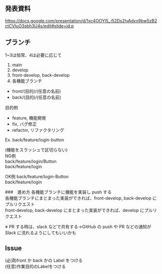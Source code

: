 ## 発表資料
https://docs.google.com/presentation/d/1xc4OOYl5_j52Ds2IyAdxx9bw5zB2ctCVluO3sbh3U4s/edit#slide=id.p

## ブランチ

1~3は恒常、4は必要に応じて
1. main
1. develop
1. front-develop, back-develop
1. 各機能ブランチ
- front/(目的)/(任意の名前)
- back/(目的)/(任意の名前)

目的例  
- feature, 機能開発  
- fix, バグ修正
- refactor, リファクタリング

Ex. back/feature/login-button  

(機能をスラッシュで区切らない)  
NG例  
back/feature/login/Button  
back/feature/login  

OK例
back/feature/login-Button  
back/feature/login  

###　進め方
各機能ブランチに機能を実装し push する    
各機能ブランチにまとまった実装ができれば、front-develop, back-develop にプルリクエスト  
front-develop, back-develop にまとまった実装ができれば、develop にプルリクエスト  

※ PR する時は、slack などで共有する->GitHub の push や PR などの通知が Slack に流れるようにしてもいいかも

## Issue

(必須)front か back かの Label をつける   
(任意)作業目的のLabelをつける  
